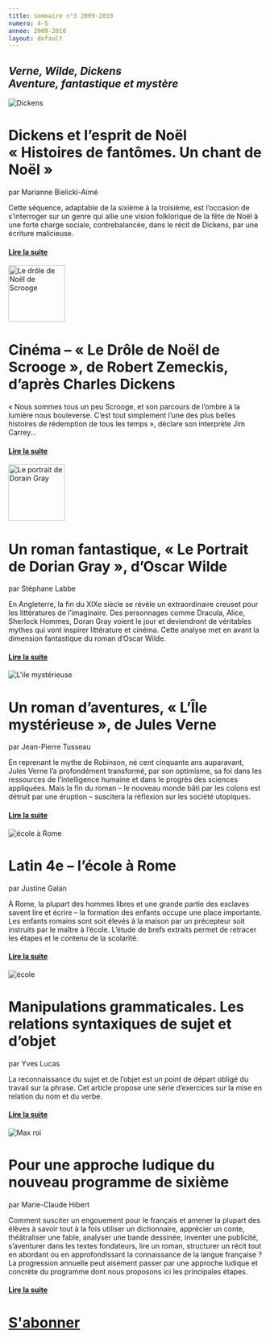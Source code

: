```yaml
---
title: sommaire n°3 2009-2010
numero: 4-5
annee: 2009-2010
layout: default
---
```

<h2><em>Verne, Wilde, Dickens<br />
Aventure, fantastique et mystère</em></h2>
<img class="image" src="/pages/static/sommaires/images/1_dickens_fantomes.jpg" alt="Dickens" />
<h1>Dickens et l’esprit de Noël<br />
  « Histoires de fantômes. Un chant de Noël »</h1>
<p>par Marianne Bielicki-Aimé</p>
<p class="aligner">Cette séquence, adaptable de la sixième à la troisième, est l’occasion de s’interroger sur un genre qui allie une vision folklorique de la fête de Noël à une forte charge sociale, contrebalancée, dans le récit de Dickens, par une écriture malicieuse.</p>
<h4><a href="/articles">Lire la suite </a></h4>

<img src="/pages/static/sommaires/images/2_scrooge.jpg" alt="Le drôle de Noël de Scrooge" width="112" class="image" />
<h1>Cinéma – « Le Drôle de Noël de Scrooge », de Robert Zemeckis, d’après Charles Dickens</h1>
<p>« Nous sommes tous un peu Scrooge, et son parcours de l’ombre à la lumière nous bouleverse. C’est tout simplement l’une des plus belles histoires de rédemption de tous les temps », déclare son interprète Jim Carrey...﻿</p>
<h4 class="marge_dessous"><a href="/articles" class="ital_bleu">Lire la suite </a></h4>

<img src="/pages/static/sommaires/images/3_wilde_dorian_gray.jpg" alt="Le portrait de Dorain Gray" width="112" class="image" />
<h1>Un roman fantastique, « Le Portrait de Dorian Gray », d’Oscar Wilde</h1>
<p>par Stéphane Labbe</p>
<p class="aligner">En Angleterre, la fin du XIXe siècle se révèle un extraordinaire creuset pour les littératures de l’imaginaire. Des personnages comme Dracula, Alice, Sherlock Hommes, Doran Gray voient le jour et deviendront de véritables mythes qui vont inspirer littérature et cinéma. Cette analyse met en avant la dimension fantastique du roman d’Oscar Wilde.</p>
<h4><a href="/articles">Lire la suite </a></h4>

<img class="image" src="/pages/static/sommaires/images/4_verne_ile_mysterieuse.jpg" alt="L'ile mystérieuse" />
<h1>Un roman d’aventures, « L’Île mystérieuse », de Jules Verne</h1>
<p>par Jean-Pierre Tusseau</p>
<p class="aligner">En reprenant le mythe de Robinson, né cent cinquante ans auparavant, Jules Verne l’a profondément transformé, par son optimisme, sa foi dans les ressources de l’intelligence humaine et dans le progrès des sciences appliquées. Mais la fin du roman  – le nouveau monde bâti par les colons est détruit par une éruption – suscitera la réflexion sur les société utopiques.</p>
<h4><a href="/articles" >Lire la suite </a></h4>

<img class="image" src="/pages/static/sommaires/images/5_ecole.jpg" alt="école à Rome" />
<h1>Latin 4e – l’école à Rome</h1>
<p>par Justine Galan</p>
<p class="aligner">À Rome, la plupart des hommes libres et une grande partie des esclaves savent lire et écrire – la formation des enfants occupe une place importante. Les enfants romains sont soit élevés à la maison par un précepteur soit instruits par le maître à l’école. L’étude de brefs extraits permet de retracer les étapes et le contenu de la scolarité.</p>
<h4><a href="/articles">Lire la suite </a></h4>

<img class="image" src="/pages/static/sommaires/images/6_sujet.jpg" alt="école" />
<h1>Manipulations grammaticales. Les relations syntaxiques de sujet et d’objet</h1>
<p>par Yves Lucas</p>
<p class="aligner">La reconnaissance du sujet et de l’objet est un point de départ obligé du travail sur la phrase. Cet article propose une série d’exercices sur la mise en relation du nom et du verbe.</p>
<h4><a href="/articles" class="ital_bleu">Lire la suite </a></h4>

<img class="image" src="/pages/static/sommaires/images/7_sixieme.jpg" alt="Max roi"/>
<h1>Pour une approche ludique du nouveau programme de sixième</h1>
<p>par Marie-Claude Hibert</p>
<p class="aligner">Comment susciter un engouement pour le français et amener la plupart des élèves à savoir tout à la fois utiliser un dictionnaire, apprécier un conte, théâtraliser une fable, analyser une bande dessinée, inventer une publicité, s’aventurer dans les textes fondateurs, lire un roman, structurer un récit tout en abordant ou en approfondissant la connaissance de la langue française ? <br />
La progression annuelle peut aisément passer par une approche ludique et concrète du programme dont nous proposons ici les principales étapes.</p>
<h4 ><a href="/articles">Lire la suite </a></h4>
<h1 class="dessous_centre"><a href="/articles" target="_top">S'abonner</a></h1>
